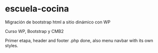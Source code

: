 # escuela-cocina
Migración de bootstrap html a sitio dinámico con WP

Curso WP, Bootstrap y CMB2

Primer etapa, header and footer .php done, also menu navbar with its own styles.
